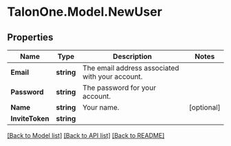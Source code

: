 
# TalonOne.Model.NewUser

## Properties

Name | Type | Description | Notes
------------ | ------------- | ------------- | -------------
**Email** | **string** | The email address associated with your account. | 
**Password** | **string** | The password for your account. | 
**Name** | **string** | Your name. | [optional] 
**InviteToken** | **string** |  | 

[[Back to Model list]](../README.md#documentation-for-models)
[[Back to API list]](../README.md#documentation-for-api-endpoints)
[[Back to README]](../README.md)

